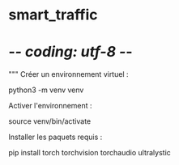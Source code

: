 # smart_traffic
# -*- coding: utf-8 -*-
"""
Créer un environnement virtuel :


python3 -m venv venv

Activer l'environnement :


source venv/bin/activate

Installer les paquets requis :


pip install torch torchvision torchaudio ultralystic
